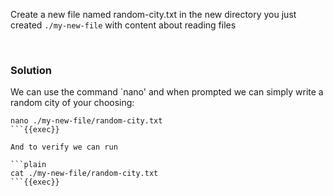 
Create a new file named random-city.txt in the new directory you just created `./my-new-file` with content about reading files

<br>

### Solution
We can use the command `nano' and when prompted we can simply write a random city of your choosing:

```plain
nano ./my-new-file/random-city.txt
```{{exec}}

And to verify we can run

```plain
cat ./my-new-file/random-city.txt
```{{exec}}
